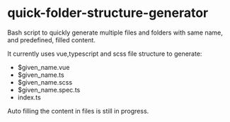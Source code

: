 # quick-folder-structure-generator
Bash script to quickly generate multiple files and folders with same name, and predefined, filled content.

It currently uses vue,typescript and scss file structure to generate:
* $given_name.vue
* $given_name.ts
* $given_name.scss
* $given_name.spec.ts
* index.ts

Auto filling the content in files is still in progress.
